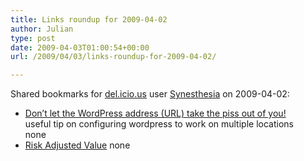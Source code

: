```yaml
---
title: Links roundup for 2009-04-02
author: Julian
type: post
date: 2009-04-03T01:00:54+00:00
url: /2009/04/03/links-roundup-for-2009-04-02/

---
```

Shared bookmarks for [del.icio.us][1] user [Synesthesia][2] on 2009-04-02:

  * [Don&rsquo;t let the WordPress address (URL) take the piss out of you!][3]  
    useful tip on configuring wordpress to work on multiple locations  
    none
  * [Risk Adjusted Value][4] 
    none</li> </ul>

 [1]: https://del.icio.us/
 [2]: https://del.icio.us/synesthesia
 [3]: https://ok-cool.com/posts/read/285-dont-let-the-wordpress-address-url-take-the-piss-out-of-you
 [4]: https://pages.stern.nyu.edu/~adamodar/pdfiles/valrisk/ch5.pdf